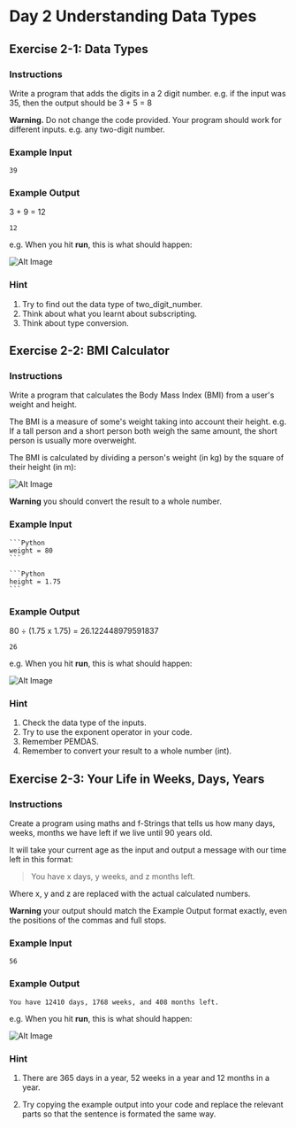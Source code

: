 # Day 2 Understanding Data Types

## Exercise 2-1: Data Types

### Instructions

Write a program that adds the digits in a 2 digit number. e.g. if the input was 35, then the output should be 3 + 5 = 8

**Warning.** Do not change the code provided. Your program should work for different inputs. e.g. any two-digit number.

### Example Input

    39

### Example Output

3 + 9 = 12

    12

e.g. When you hit **run**, this is what should happen:  

![Alt Image](https://cdn.fs.teachablecdn.com/iyJTPDDRRJCB1gmdVQMS)

### Hint

1. Try to find out the data type of two_digit_number.
2. Think about what you learnt about subscripting.
3. Think about type conversion.

## Exercise 2-2: BMI Calculator

### Instructions

Write a program that calculates the Body Mass Index (BMI) from a user's weight and height.

The BMI is a measure of some's weight taking into account their height. e.g. If a tall person and a short person both weigh the same amount, the short person is usually more overweight.

The BMI is calculated by dividing a person's weight (in kg) by the square of their height (in m):

![Alt Image](https://cdn.fs.teachablecdn.com/jKHjnLrNQjqzdz3MTMyv)

**Warning** you should convert the result to a whole number.

### Example Input

    ```Python
    weight = 80
    ```

    ```Python
    height = 1.75
    ```

### Example Output

80 ÷ (1.75 x 1.75) =  26.122448979591837

    26

e.g. When you hit **run**, this is what should happen:  

![Alt Image](https://cdn.fs.teachablecdn.com/wmjVjddeSmGj0QVtOUrE)

### Hint

1. Check the data type of the inputs.
2. Try to use the exponent operator in your code.
3. Remember PEMDAS.
4. Remember to convert your result to a whole number (int).

## Exercise 2-3: Your Life in Weeks, Days, Years

### Instructions

Create a program using maths and f-Strings that tells us how many days, weeks, months we have left if we live until 90 years old.

It will take your current age as the input and output a message with our time left in this format:

> You have x days, y weeks, and z months left.

Where x, y and z are replaced with the actual calculated numbers.

**Warning** your output should match the Example Output format exactly, even the positions of the commas and full stops.

### Example Input

    56

### Example Output

    You have 12410 days, 1768 weeks, and 408 months left.

e.g. When you hit **run**, this is what should happen:  

![Alt Image](https://cdn.fs.teachablecdn.com/RjqBViZQpyVTv7XY6cfA)

### Hint

1. There are 365 days in a year, 52 weeks in a year and 12 months in a year.

2. Try copying the example output into your code and replace the relevant parts so that the sentence is formated the same way.
